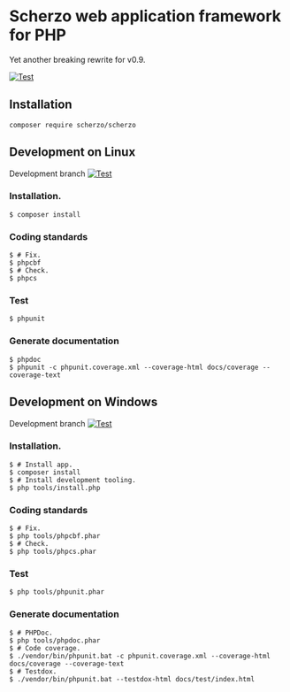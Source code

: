 # Scherzo web application framework for PHP

Yet another breaking rewrite for v0.9.

[![Test](https://github.com/scherzo-framework/scherzo/actions/workflows/ci.yaml/badge.svg)](https://github.com/scherzo-framework/scherzo/actions/workflows/ci.yaml)

## Installation
```console
composer require scherzo/scherzo
```
## Development on Linux

Development branch
[![Test](https://github.com/scherzo-framework/scherzo/actions/workflows/ci.yaml/badge.svg?branch=develop)](https://github.com/scherzo-framework/scherzo/actions/workflows/ci.yaml)

### Installation.
```console
$ composer install
```

### Coding standards
```console
$ # Fix.
$ phpcbf
$ # Check.
$ phpcs
```

### Test
```console
$ phpunit
```

### Generate documentation
```console
$ phpdoc
$ phpunit -c phpunit.coverage.xml --coverage-html docs/coverage --coverage-text

```

## Development on Windows

Development branch
[![Test](https://github.com/scherzo-framework/scherzo/actions/workflows/ci.yaml/badge.svg?branch=develop)](https://github.com/scherzo-framework/scherzo/actions/workflows/ci.yaml)

### Installation.
```console
$ # Install app.
$ composer install
$ # Install development tooling.
$ php tools/install.php
```

### Coding standards
```console
$ # Fix.
$ php tools/phpcbf.phar
$ # Check.
$ php tools/phpcs.phar
```

### Test
```console
$ php tools/phpunit.phar
```

### Generate documentation
```console
$ # PHPDoc.
$ php tools/phpdoc.phar
$ # Code coverage.
$ ./vendor/bin/phpunit.bat -c phpunit.coverage.xml --coverage-html docs/coverage --coverage-text
$ # Testdox.
$ ./vendor/bin/phpunit.bat --testdox-html docs/test/index.html
```
